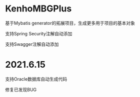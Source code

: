 # KenhoMBGPlus
基于Mybatis generator的拓展项目，生成更多用于项目的基本对象

支持Spring Security注解自动添加

支持Swagger注解自动添加

# 2021.6.15
支持Oracle数据库自动生成代码

修复已发现BUG